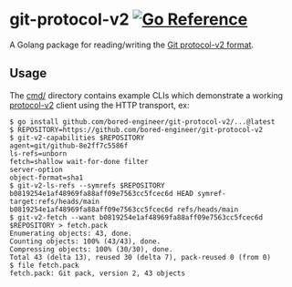 # git-protocol-v2 [![Go Reference](https://pkg.go.dev/badge/github.com/bored-engineer/git-protocol-v2.svg)](https://pkg.go.dev/github.com/bored-engineer/git-protocol-v2)
A Golang package for reading/writing the [Git protocol-v2 format](https://git-scm.com/docs/protocol-v2).

## Usage
The [cmd/](./cmd/) directory contains example CLIs which demonstrate a working [protocol-v2](https://git-scm.com/docs/protocol-v2) client using the HTTP transport, ex:

```console
$ go install github.com/bored-engineer/git-protocol-v2/...@latest
$ REPOSITORY=https://github.com/bored-engineer/git-protocol-v2
$ git-v2-capabilities $REPOSITORY
agent=git/github-8e2ff7c5586f
ls-refs=unborn
fetch=shallow wait-for-done filter
server-option
object-format=sha1
$ git-v2-ls-refs --symrefs $REPOSITORY
b0819254e1af48969fa88aff09e7563cc5fcec6d HEAD symref-target:refs/heads/main
b0819254e1af48969fa88aff09e7563cc5fcec6d refs/heads/main
$ git-v2-fetch --want b0819254e1af48969fa88aff09e7563cc5fcec6d $REPOSITORY > fetch.pack
Enumerating objects: 43, done.
Counting objects: 100% (43/43), done.
Compressing objects: 100% (30/30), done.
Total 43 (delta 13), reused 30 (delta 7), pack-reused 0 (from 0)
$ file fetch.pack
fetch.pack: Git pack, version 2, 43 objects
```

